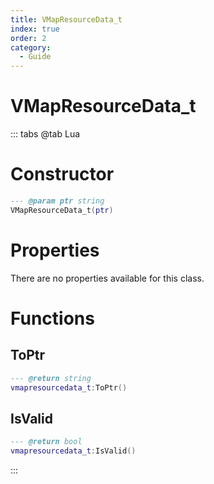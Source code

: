 ```yaml
---
title: VMapResourceData_t
index: true
order: 2
category:
  - Guide
---
```


# VMapResourceData_t

::: tabs
@tab Lua
# Constructor
```lua
--- @param ptr string
VMapResourceData_t(ptr)
```
# Properties
There are no properties available for this class.
# Functions
## ToPtr
```lua
--- @return string
vmapresourcedata_t:ToPtr()
```
## IsValid
```lua
--- @return bool
vmapresourcedata_t:IsValid()
```

:::